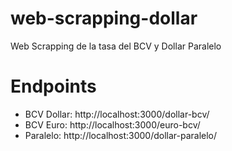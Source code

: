 # web-scrapping-dollar
Web Scrapping de la tasa del BCV y Dollar Paralelo

# Endpoints

- BCV Dollar: http://localhost:3000/dollar-bcv/
- BCV Euro: http://localhost:3000/euro-bcv/
- Paralelo: http://localhost:3000/dollar-paralelo/
